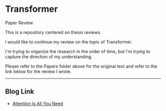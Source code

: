 # Transformer

Paper Review

This is a repository centered on thesis reviews.

I would like to continue my review on the topic of Transformer.

I'm trying to organize the research in the order of time, but I'm trying to capture the direction of my understanding.

Please refer to the Papers folder above for the original text and refer to the link below for the review I wrote.

__________

## Blog Link

- [Attention Is All You Need](https://seollane22.tistory.com/20)
